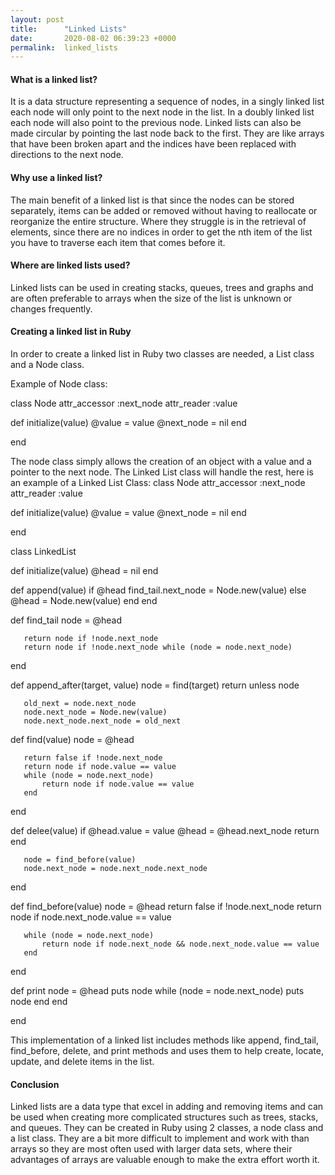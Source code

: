 ```yaml
---
layout: post
title:      "Linked Lists"
date:       2020-08-02 06:39:23 +0000
permalink:  linked_lists
---
```



#### What is a linked list?

It is a data structure representing a sequence of nodes, in a singly linked list each node will only point to the next node in the list. In a doubly linked list each node will also point to the previous node. Linked lists can also be made circular by pointing the last node back to the first. They are like arrays that have been broken apart and the indices have been replaced with directions to the next node.

#### Why use a linked list?

The main benefit of a linked list is that since the nodes can be stored separately, items can be added or removed without having to reallocate or reorganize the entire structure. Where they struggle is in the retrieval of elements, since there are no indices in order to get the nth item of the list you have to traverse each item that comes before it.

#### Where are linked lists used?

Linked lists can be used in creating stacks, queues, trees and graphs and are often preferable to arrays when the size of the list is unknown or changes frequently. 

#### Creating a linked list in Ruby

In order to create a linked list in Ruby two classes are needed, a List class and a Node class.

Example of Node class:

class Node
   attr_accessor :next_node
   attr_reader :value
 
   def initialize(value)
       @value = value
       @next_node = nil
   end
 
end


The node class simply allows the creation of an object with a value and a pointer to the next node. The Linked List class will handle the rest, here is an example of a Linked List Class:
class Node
   attr_accessor :next_node
   attr_reader :value
 
   def initialize(value)
       @value = value
       @next_node = nil
   end
 
end
 
class LinkedList
 
   def initialize(value)
       @head = nil
   end
 
   def append(value)
       if @head
           find_tail.next_node = Node.new(value)
       else
           @head = Node.new(value)
       end
   end
 
   def find_tail
       node = @head
 
       return node if !node.next_node
       return node if !node.next_node while (node = node.next_node)
   end
 
   def append_after(target, value)
       node = find(target)
       return unless node
 
       old_next = node.next_node
       node.next_node = Node.new(value)
       node.next_node.next_node = old_next
 
 
   def find(value)
       node = @head
 
       return false if !node.next_node
       return node if node.value == value
       while (node = node.next_node)
           return node if node.value == value
       end
   end
 
   def delee(value)
       if @head.value = value
           @head = @head.next_node
           return
       end
 
       node = find_before(value)
       node.next_node = node.next_node.next_node
   end
 
   def find_before(value)
       node = @head
       return false if !node.next_node
       return node if node.next_node.value == value
 
       while (node = node.next_node)
           return node if node.next_node && node.next_node.value == value
       end
   end
 
   def print
       node = @head
       puts node
       while (node = node.next_node)
           puts node
       end
   end
  
end

This implementation of a linked list includes methods like append, find_tail, find_before, delete, and print methods and uses them to help create, locate, update, and delete items in the list.

#### Conclusion

Linked lists are a data type that excel in adding and removing items and can be used when creating more complicated structures such as trees, stacks, and queues. They can be created in Ruby using 2 classes, a node class and a list class. They are a bit more difficult to implement and work with than arrays so they are most often used with larger data sets, where their advantages of arrays are valuable enough to make the extra effort worth it.


